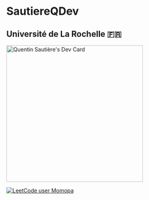 # SautiereQDev
## Université de La Rochelle 🇫🇷
<a href="https://app.daily.dev/quentinsautire"><img src="https://api.daily.dev/devcards/v2/Wus9n8Ij2DckZod2wgdCR.png?r=073" width="356" alt="Quentin Sautière's Dev Card"/></a>

[![LeetCode user Momopa](https://img.shields.io/badge/dynamic/json?style=social&labelColor=black&color=%23ffa116&label=Solved&query=solvedOverTotal&url=https%3A%2F%2Fleetcode-badge.vercel.app%2Fapi%2Fusers%2FMomopa&logo=leetcode&logoColor=yellow)](https://leetcode.com/Momopa/)
